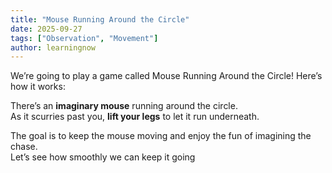 ```yaml
---
title: "Mouse Running Around the Circle"
date: 2025-09-27
tags: ["Observation", "Movement"]
author: learningnow
---
```


We’re going to play a game called Mouse Running Around the Circle! Here’s how it works:

There’s an **imaginary mouse** running around the circle.  
As it scurries past you, **lift your legs** to let it run underneath.

The goal is to keep the mouse moving and enjoy the fun of imagining the chase.  
Let’s see how smoothly we can keep it going
